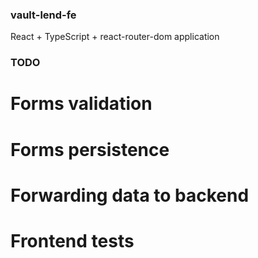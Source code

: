 ### vault-lend-fe

React + TypeScript + react-router-dom application

### TODO

# Forms validation

# Forms persistence

# Forwarding data to backend

# Frontend tests
